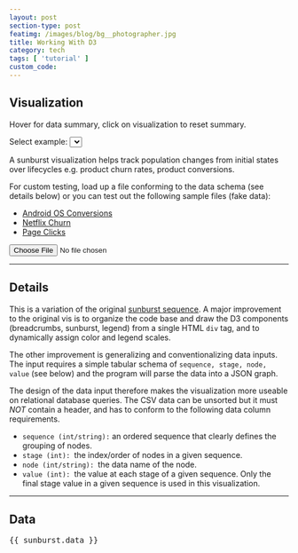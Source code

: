 ```yaml
---
layout: post
section-type: post
featimg: /images/blog/bg__photographer.jpg
title: Working With D3
category: tech
tags: [ 'tutorial' ]
custom_code: 
---
```


<div class="main" ng-controller="MainCtrl as sunburst">

<!-- visualization -->
<h2>Visualization</h2>
<p>Hover for data summary, click on visualization to reset summary.</p>
<p>Select example: <select ng-options="example for example in sunburst.examples" ng-model="sunburst.exampleSelected" ng-change="sunburst.selectExample(sunburst.exampleSelected)"></select></p>

<div class="visualization">
<sunburst data="sunburst.data"></sunburst>
</div>

<p>A sunburst visualization helps track population changes from initial states over lifecycles e.g. product churn rates, product conversions.</p>
<p>For custom testing, load up a file conforming to the data schema (see details below) or you can test out the following sample files (fake data):</p>
<ul>
<li><a href="data_android_os_conversion.csv" target="_blank">Android OS Conversions</a>
</li>
<li><a href="data_netflix_churn.csv" target="_blank">Netflix Churn</a>
</li>
<li><a href="data_page_clicks.csv" target="_blank">Page Clicks</a>
</li>
</ul>
<input id="fileUpload" type="file" on-read-file="sunburst.getData($fileContent)" />
<hr />



<!-- details -->
<div class="Details">
<h2>Details</h2>
<p>
This is a variation of the original <a href="http://bl.ocks.org/kerryrodden/7090426" target="_blank">sunburst sequence</a>. A major improvement to the original vis is to organize the code base and draw the D3 components (breadcrumbs, sunburst,
legend) from a single HTML <code>div</code> tag, and to dynamically assign color and legend scales.
</p>
<p>
The other improvement is generalizing and conventionalizing data inputs. The input requires a simple tabular schema of <code>sequence, stage, node, value</code> (see below) and the program will parse the data into a JSON graph.</p>
<p>The design of the data input therefore makes the visualization more useable on relational database queries. The CSV data can be unsorted but it must <em>NOT</em> contain a header, and has to conform to the following data column requirements.
</p>
<ul>
<li><code>sequence (int/string):</code> an ordered sequence that clearly defines the grouping of nodes.</li>
<li><code>stage (int): </code>the index/order of nodes in a given sequence.</li>
<li><code>node (int/string): </code>the data name of the node.</li>
<li><code>value (int): </code>the value at each stage of a given sequence. Only the final stage value in a given sequence is used in this visualization.</li>
</ul>
<hr />
</div>


<!-- data/file preview -->
<div class="preview">
<h2>Data</h2>
<pre>{{ sunburst.data }}</pre>
</div>
</div>

<script src="http://code.angularjs.org/1.3.5/angular.js"></script>
<script src="http://d3js.org/d3.v3.min.js"></script>
<script src="./js/a/app.js"></script>
<script src="./js/a/sunburst.js"></script>